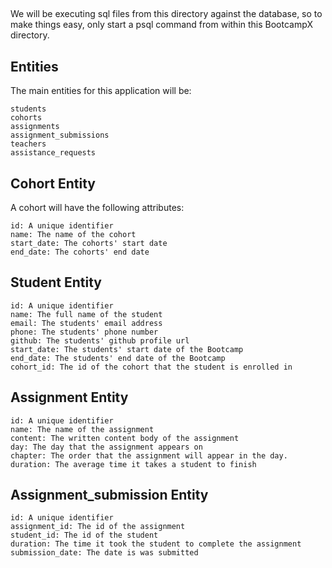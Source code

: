 ##

We will be executing sql files from this directory against the database, so to make things easy, only start a psql command from within this BootcampX directory.

## Entities

The main entities for this application will be:

    students
    cohorts
    assignments
    assignment_submissions
    teachers
    assistance_requests

## Cohort Entity

A cohort will have the following attributes:

    id: A unique identifier
    name: The name of the cohort
    start_date: The cohorts' start date
    end_date: The cohorts' end date

## Student Entity

    id: A unique identifier
    name: The full name of the student
    email: The students' email address
    phone: The students' phone number
    github: The students' github profile url
    start_date: The students' start date of the Bootcamp
    end_date: The students' end date of the Bootcamp
    cohort_id: The id of the cohort that the student is enrolled in

## Assignment Entity

    id: A unique identifier
    name: The name of the assignment
    content: The written content body of the assignment
    day: The day that the assignment appears on
    chapter: The order that the assignment will appear in the day.
    duration: The average time it takes a student to finish

## Assignment_submission Entity

    id: A unique identifier
    assignment_id: The id of the assignment
    student_id: The id of the student
    duration: The time it took the student to complete the assignment
    submission_date: The date is was submitted


